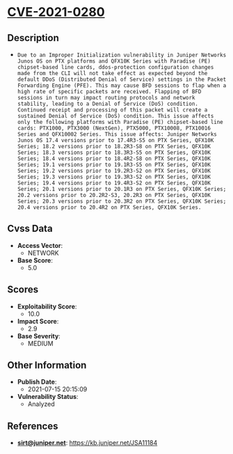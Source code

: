 
# [CVE-2021-0280](https://kb.juniper.net/JSA11184)

## Description

- `Due to an Improper Initialization vulnerability in Juniper Networks Junos OS on PTX platforms and QFX10K Series with Paradise (PE) chipset-based line cards, ddos-protection configuration changes made from the CLI will not take effect as expected beyond the default DDoS (Distributed Denial of Service) settings in the Packet Forwarding Engine (PFE). This may cause BFD sessions to flap when a high rate of specific packets are received. Flapping of BFD sessions in turn may impact routing protocols and network stability, leading to a Denial of Service (DoS) condition. Continued receipt and processing of this packet will create a sustained Denial of Service (DoS) condition. This issue affects only the following platforms with Paradise (PE) chipset-based line cards: PTX1000, PTX3000 (NextGen), PTX5000, PTX10008, PTX10016 Series and QFX10002 Series. This issue affects: Juniper Networks Junos OS 17.4 versions prior to 17.4R3-S5 on PTX Series, QFX10K Series; 18.2 versions prior to 18.2R3-S8 on PTX Series, QFX10K Series; 18.3 versions prior to 18.3R3-S5 on PTX Series, QFX10K Series; 18.4 versions prior to 18.4R2-S8 on PTX Series, QFX10K Series; 19.1 versions prior to 19.1R3-S5 on PTX Series, QFX10K Series; 19.2 versions prior to 19.2R3-S2 on PTX Series, QFX10K Series; 19.3 versions prior to 19.3R3-S2 on PTX Series, QFX10K Series; 19.4 versions prior to 19.4R3-S2 on PTX Series, QFX10K Series; 20.1 versions prior to 20.1R3 on PTX Series, QFX10K Series; 20.2 versions prior to 20.2R2-S3, 20.2R3 on PTX Series, QFX10K Series; 20.3 versions prior to 20.3R2 on PTX Series, QFX10K Series; 20.4 versions prior to 20.4R2 on PTX Series, QFX10K Series.`

## Cvss Data

- **Access Vector**:
  - NETWORK
- **Base Score**:
  - 5.0

## Scores

- **Exploitability Score**:
  - 10.0
- **Impact Score**:
  - 2.9
- **Base Severity**:
  - MEDIUM

## Other Information

- **Publish Date**:
  - 2021-07-15 20:15:09
- **Vulnerability Status**:
  - Analyzed

## References

- **sirt@juniper.net**: https://kb.juniper.net/JSA11184
